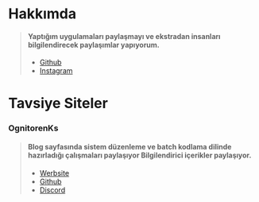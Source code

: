 # Hakkımda
> #### Yaptığım uygulamaları paylaşmayı ve ekstradan insanları bilgilendirecek paylaşımlar yapıyorum.
> - [Github](https://github.com/shadesofdeath)
> - [Instagram](https://www.instagram.com/_berkay.ay/)

# Tavsiye Siteler

### OgnitorenKs
> #### Blog sayfasında sistem düzenleme ve batch kodlama dilinde hazırladığı çalışmaları paylaşıyor Bilgilendirici içerikler paylaşıyor.
> - [Werbsite](https://ognitorenks.blogspot.com/)
> - [Github](https://github.com/OgnitorenKs)
> - [Discord](https://discord.gg/7hbzSGTYeZ)